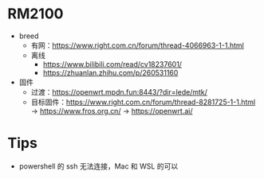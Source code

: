# RM2100

- breed
  - 有网：https://www.right.com.cn/forum/thread-4066963-1-1.html
  - 离线
    - https://www.bilibili.com/read/cv18237601/
    - https://zhuanlan.zhihu.com/p/260531160
- 固件
  - 过渡：https://openwrt.mpdn.fun:8443/?dir=lede/mtk/
  - 目标固件：https://www.right.com.cn/forum/thread-8281725-1-1.html -> https://www.fros.org.cn/ -> https://openwrt.ai/
   
# Tips
- powershell 的 ssh 无法连接，Mac 和 WSL 的可以
